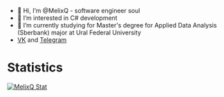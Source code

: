 - 👋 Hi, I’m @MelixQ - software engineer soul
- 👀 I’m interested in C# development
- 🌱 I’m currently studying for Master's degree for Applied Data Analysis (Sberbank) major at Ural Federal University
- [VK](http://vk.com/melix42 "My VK profile") and [Telegram](https://telegram.me/melix42 "My Telegram")

# Statistics
[![MelixQ Stat](https://github-readme-stats.vercel.app/api?username=MelixQ&show_icons=true&theme=catppuccin_mocha)](https://github.com/anuraghazra/github-readme-stats)
<!---
MelixQ/MelixQ is a ✨ special ✨ repository because its `README.md` (this file) appears on your GitHub profile.
You can click the Preview link to take a look at your changes.
--->

